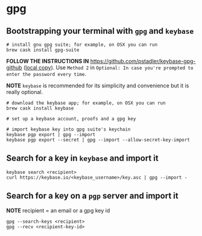 # gpg

## Bootstrapping your terminal with `gpg` and `keybase`

```shell
# install gnu gpg suite; for example, on OSX you can run
brew cask install gpg-suite
```

**FOLLOW THE INSTRUCTIONS IN** https://github.com/pstadler/keybase-gpg-github
([local copy](pstradler-keybase-gpg-github.md)).
Use `Method 2` in `Optional: In case you're prompted to enter the password every time`.

**NOTE** `keybase` is recommended for its simplicity and convenience but it is really optional.

```shell
# download the keybase app; for example, on OSX you can run
brew cask install keybase

# set up a keybase account, proofs and a gpg key

# import keybase key into gpg suite's keychain
keybase pgp export | gpg --import
keybase pgp export --secret | gpg --import --allow-secret-key-import
```


## Search for a key in `keybase` and import it

```shell
keybase search <recipient>
curl https://keybase.io/<keybase_username>/key.asc | gpg --import -
```


## Search for a key on a `pgp` server and import it

**NOTE** recipient = an email or a gpg key id

```shell
gpg --search-keys <recipient>
gpg --recv <recipient-key-id>
```
